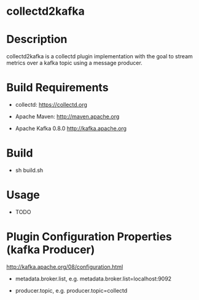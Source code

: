 collectd2kafka
==============

Description
================================

  collectd2kafka is a collectd plugin implementation with the goal to stream metrics over a kafka topic using a message producer.

Build Requirements
================================

  * collectd: https://collectd.org

  * Apache Maven: http://maven.apache.org

  * Apache Kafka 0.8.0 http://kafka.apache.org

Build
================================

  * sh build.sh

Usage
================================

  * TODO


Plugin Configuration Properties (kafka Producer)
================================

http://kafka.apache.org/08/configuration.html

 * metadata.broker.list, e.g. metadata.broker.list=localhost:9092

 * producer.topic, e.g. producer.topic=collectd


